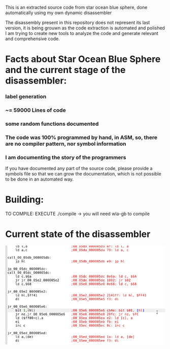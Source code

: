 This is an extracted source code from star ocean blue sphere, done automatically using my own dynamic disassembler

The disassembly present in this repository does not represent its last version, it is being grouwn as the code extraction is automated and polished
I am trying to create new tools to analyze the code and generate relevant and comprehensive code.

# Facts about Star Ocean Blue Sphere and the current stage of the disassembler:
### label generation
### ~= 59000 Lines of code
### some random functions documented
### The code was 100% programmed by hand, in ASM, so, there are no compiler pattern, nor symbol information
### I am documenting the story of the programmers

If you have documented any part of the source code, please provide a symbols file so that we can grow the documentation, which is not possible to be done in an automated way.

# Building:
TO COMPILE: EXECUTE ./compile -> you will need wla-gb to compile

# Current state of the disassembler

![](asm.jpg)
